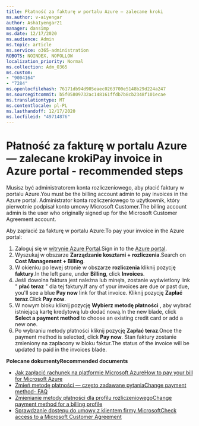 ```yaml
---
title: Płatność za fakturę w portalu Azure — zalecane kroki
ms.author: v-aiyengar
author: AshaIyengar21
manager: dansimp
ms.date: 12/17/2020
ms.audience: Admin
ms.topic: article
ms.service: o365-administration
ROBOTS: NOINDEX, NOFOLLOW
localization_priority: Normal
ms.collection: Adm_O365
ms.custom:
- "9004164"
- "7284"
ms.openlocfilehash: 76171db94d905eaec0263700e5148b29d224a247
ms.sourcegitcommit: b5f05809732ac148161ffdb7b8cb2348f101ecae
ms.translationtype: MT
ms.contentlocale: pl-PL
ms.lasthandoff: 12/17/2020
ms.locfileid: "49714876"
---
```

# <a name="pay-invoice-in-azure-portal---recommended-steps"></a><span data-ttu-id="67c0d-102">Płatność za fakturę w portalu Azure — zalecane kroki</span><span class="sxs-lookup"><span data-stu-id="67c0d-102">Pay invoice in Azure portal - recommended steps</span></span>

<span data-ttu-id="67c0d-103">Musisz być administratorem konta rozliczeniowego, aby płacić faktury w portalu Azure.</span><span class="sxs-lookup"><span data-stu-id="67c0d-103">You must be the billing account admin to pay invoices in the Azure portal.</span></span> <span data-ttu-id="67c0d-104">Administrator konta rozliczeniowego to użytkownik, który pierwotnie podpisał konto umowy Microsoft Customer.</span><span class="sxs-lookup"><span data-stu-id="67c0d-104">The billing account admin is the user who originally signed up for the Microsoft Customer Agreement account.</span></span> 

<span data-ttu-id="67c0d-105">Aby zapłacić za fakturę w portalu Azure:</span><span class="sxs-lookup"><span data-stu-id="67c0d-105">To pay your invoice in the Azure portal:</span></span> 

1. <span data-ttu-id="67c0d-106">Zaloguj się w [witrynie Azure Portal](https://portal.azure.com/).</span><span class="sxs-lookup"><span data-stu-id="67c0d-106">Sign in to the [Azure portal](https://portal.azure.com/).</span></span>
1. <span data-ttu-id="67c0d-107">Wyszukaj w obszarze **Zarządzanie kosztami + rozliczenia**.</span><span class="sxs-lookup"><span data-stu-id="67c0d-107">Search on **Cost Management + Billing**.</span></span>
1. <span data-ttu-id="67c0d-108">W okienku po lewej stronie w obszarze **rozliczenia** kliknij pozycję **faktury**.</span><span class="sxs-lookup"><span data-stu-id="67c0d-108">In the left pane, under **Billing**, click **Invoices**.</span></span>
1. <span data-ttu-id="67c0d-109">Jeśli dowolna faktura jest należna lub minęła, zostanie wyświetlony link " **płać teraz** " dla tej faktury.</span><span class="sxs-lookup"><span data-stu-id="67c0d-109">If any of your invoices are due or past due, you'll see a blue **Pay now** link for that invoice.</span></span> <span data-ttu-id="67c0d-110">Kliknij pozycję **Zapłać teraz**.</span><span class="sxs-lookup"><span data-stu-id="67c0d-110">Click **Pay now**.</span></span>
1. <span data-ttu-id="67c0d-111">W nowym bloku kliknij pozycję **Wybierz metodę płatności** , aby wybrać istniejącą kartę kredytową lub dodać nową.</span><span class="sxs-lookup"><span data-stu-id="67c0d-111">In the new blade, click **Select a payment method** to choose an existing credit card or add a new one.</span></span>
1. <span data-ttu-id="67c0d-112">Po wybraniu metody płatności kliknij pozycję **Zapłać teraz**.</span><span class="sxs-lookup"><span data-stu-id="67c0d-112">Once the payment method is selected, click **Pay now**.</span></span>
<span data-ttu-id="67c0d-113">Stan faktury zostanie zmieniony na zapłacony w bloku faktur.</span><span class="sxs-lookup"><span data-stu-id="67c0d-113">The status of the invoice will be updated to paid in the invoices blade.</span></span>

<span data-ttu-id="67c0d-114">**Polecane dokumenty**</span><span class="sxs-lookup"><span data-stu-id="67c0d-114">**Recommended documents**</span></span>

- [<span data-ttu-id="67c0d-115">Jak zapłacić rachunek na platformie Microsoft Azure</span><span class="sxs-lookup"><span data-stu-id="67c0d-115">How to pay your bill for Microsoft Azure</span></span>](https://docs.microsoft.com/azure/cost-management-billing/understand/pay-bill)
- [<span data-ttu-id="67c0d-116">Zmień metodę płatności — często zadawane pytania</span><span class="sxs-lookup"><span data-stu-id="67c0d-116">Change payment method- FAQ</span></span>](https://docs.microsoft.com/azure/billing/billing-how-to-change-credit-card?WT.mc_id=Portal-Microsoft_Azure_Support#frequently-asked-questions)
- [<span data-ttu-id="67c0d-117">Zmienianie metody płatności dla profilu rozliczeniowego</span><span class="sxs-lookup"><span data-stu-id="67c0d-117">Change payment method for a billing profile</span></span>](https://docs.microsoft.com/azure/cost-management-billing/manage/change-credit-card?WT.mc_id=Portal-Microsoft_Azure_Support#manage-credit-cards-for-a-microsoft-customer-agreement)
- [<span data-ttu-id="67c0d-118">Sprawdzanie dostępu do umowy z klientem firmy Microsoft</span><span class="sxs-lookup"><span data-stu-id="67c0d-118">Check access to a Microsoft Customer Agreement</span></span>](https://docs.microsoft.com/azure/cost-management-billing/manage/change-credit-card?WT.mc_id=Portal-Microsoft_Azure_Support%22%20%5Cl%20%22manage-credit-cards-for-a-microsoft-customer-agreement%22%20%5Ct%20%22_blank#check-the-type-of-your-account)